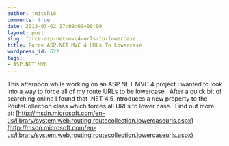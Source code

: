 ```yaml
---
author: jmitch18
comments: true
date: 2013-03-02 17:09:02+00:00
layout: post
slug: force-asp-net-mvc4-urls-to-lowercase
title: Force ASP.NET MVC 4 URLs To Lowercase
wordpress_id: 622
tags:
- ASP.NET MVC
---
```


This afternoon while working on an ASP.NET MVC 4 project I wanted to look into a way to force all of my route URLs to be lowercase.  After a quick bit of searching online I found that .NET 4.5 introduces a new property to the RouteCollection class which forces all URLs to lower case.  Find out more at: [http://msdn.microsoft.com/en-us/library/system.web.routing.routecollection.lowercaseurls.aspx](http://msdn.microsoft.com/en-us/library/system.web.routing.routecollection.lowercaseurls.aspx)
